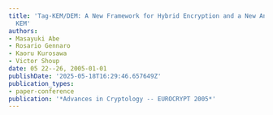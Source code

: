 ```yaml
---
title: 'Tag-KEM/DEM: A New Framework for Hybrid Encryption and a New Analysis of Kurosawa-Desmedt
  KEM'
authors:
- Masayuki Abe
- Rosario Gennaro
- Kaoru Kurosawa
- Victor Shoup
date: 05 22--26, 2005-01-01
publishDate: '2025-05-18T16:29:46.657649Z'
publication_types:
- paper-conference
publication: '*Advances in Cryptology -- EUROCRYPT 2005*'
---
```

